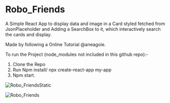 # Robo_Friends
A Simple React App to display data and image in a Card styled fetched from JsonPlaceholder and Adding a SearchBox to it, which interactively search the cards and display.

Made by following a Online Tutorial @aneagoie.

To run the Project (node_modules not included in this github repo):- 
1) Clone the Repo
2) Run Npm install/ npx create-react-app my-app
3) Npm start.


  ![Robo_FriendsStatic](https://user-images.githubusercontent.com/41236287/77448499-e6e00b80-6e16-11ea-930c-71927cc31d17.jpg)
 
 
 
 
 
  ![Robo_Friends](https://user-images.githubusercontent.com/41236287/77447709-fc086a80-6e15-11ea-92b4-4e49ec4ca9ec.gif)


